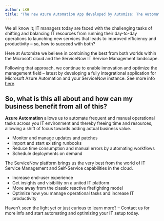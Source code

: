 ```yaml
---
author: LKH
title: "The new Azure Automation App developed by Automize: The Automation App"
---
```


We all know it; IT managers today are faced with the challenging tasks of shifting and balancing IT resources from running their day-to-day operations to launching new services that leads to improved efficiency and productivity – so, how to succeed with both?

Here at Automize we believe in combining the best from both worlds within the Microsoft cloud and the ServiceNow IT Service Management landscape.

Following that approach, we continue to enable innovation and optimize the management field – latest by developing a fully integrational application for Microsoft Azure Automation and your ServiceNow instance. See more info [here](/automation-app).

## So, what is this all about and how can my business benefit from all of this?

**Azure Automation** allows us to automate frequent and manual operational tasks across you IT environment and thereby freeing time and resources, allowing a shift of focus towards adding actual business value.

* Monitor and manage updates and patches
* Import and start existing runbooks
* Reduce time consumption and manual errors by automating workflows
* Schedule deployments on demand

The ServiceNow platform brings us the very best from the world of IT Service Management and Self-Service capabilities in the cloud.

* Increase end-user experience
* Get insights and visibility on a united IT platform
* Move away from the classic reactive firefighting model
* Optimize how you manage operational tasks and increase IT productivity

Haven’t seen the light yet or just curious to learn more? – Contact us for more info and start automating and optimizing your IT setup today.